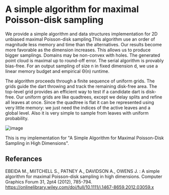 # A simple algorithm for maximal Poisson-disk sampling 
We provide a simple algorithm and data structures implementation  for 2D unbiased maximal Poisson-disk sampling.This algorithm use an order of magnitude less memory and time 
than the alternatives. 
Our results become more favorable as the dimension increases. This allows us to produce bigger samplings. Domains may be non-convex with holes.
The generated point cloud is maximal up to round-off error. The serial algorithm is provably bias-free. For an output sampling of size n in fixed dimension d,
we use a linear memory budget and empirical Θ(n) runtime.


The algorithm proceeds through a finite sequence of uniform grids. The grids guide the dart throwing and track
the remaining disk-free area. The top-level grid provides an efficient way to test if a candidate dart is disk-free.
Our uniform grids are like quadtrees, except we delay splits and refine all leaves at once. Since the quadtree is
flat it can be represented using very little memory: we just need the indices of the active leaves and a global level.
Also it is very simple to sample from leaves with uniform probability.

![image](https://user-images.githubusercontent.com/67281513/127719944-d3bf3a3f-8258-4ee4-b14e-de5f29e9b5f7.png)



This is my implementation for  "A Simple Algorithm for Maximal Poisson-Disk Sampling in High Dimensions".

## Referances

EBEIDA M., MiITCHELL S., PATNEY A., DAVIDSON A., OWENS J. : A simple algorithm for maximal Poisson-disk sampling in high dimensions. Computer Graphics Forum 31, 2pt4 (2012), 785-794. 
https://onlinelibrary.wiley.com/doi/full/10.1111/j.1467-8659.2012.03059.x
